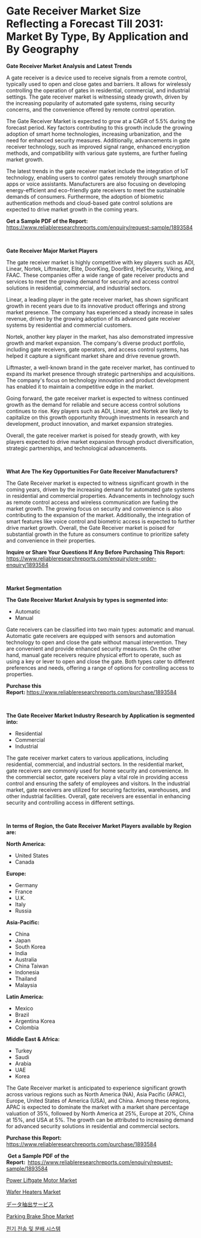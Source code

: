 <p><h1>Gate Receiver Market Size Reflecting a Forecast Till 2031: Market By Type, By Application and By Geography</h1></p><p><strong>Gate Receiver Market Analysis and Latest Trends</strong></p>
<p><p>A gate receiver is a device used to receive signals from a remote control, typically used to open and close gates and barriers. It allows for wirelessly controlling the operation of gates in residential, commercial, and industrial settings. The gate receiver market is witnessing steady growth, driven by the increasing popularity of automated gate systems, rising security concerns, and the convenience offered by remote control operation.</p><p>The Gate Receiver Market is expected to grow at a CAGR of 5.5% during the forecast period. Key factors contributing to this growth include the growing adoption of smart home technologies, increasing urbanization, and the need for enhanced security measures. Additionally, advancements in gate receiver technology, such as improved signal range, enhanced encryption methods, and compatibility with various gate systems, are further fueling market growth.</p><p>The latest trends in the gate receiver market include the integration of IoT technology, enabling users to control gates remotely through smartphone apps or voice assistants. Manufacturers are also focusing on developing energy-efficient and eco-friendly gate receivers to meet the sustainable demands of consumers. Furthermore, the adoption of biometric authentication methods and cloud-based gate control solutions are expected to drive market growth in the coming years.</p></p>
<p><strong>Get a Sample PDF of the Report:&nbsp;</strong> <a href="https://www.reliableresearchreports.com/enquiry/request-sample/1893584">https://www.reliableresearchreports.com/enquiry/request-sample/1893584</a></p>
<p>&nbsp;</p>
<p><strong>Gate Receiver Major Market Players</strong></p>
<p><p>The gate receiver market is highly competitive with key players such as ADI, Linear, Nortek, Liftmaster, Elite, DoorKing, DoorBird, HySecurity, Viking, and FAAC. These companies offer a wide range of gate receiver products and services to meet the growing demand for security and access control solutions in residential, commercial, and industrial sectors.</p><p>Linear, a leading player in the gate receiver market, has shown significant growth in recent years due to its innovative product offerings and strong market presence. The company has experienced a steady increase in sales revenue, driven by the growing adoption of its advanced gate receiver systems by residential and commercial customers.</p><p>Nortek, another key player in the market, has also demonstrated impressive growth and market expansion. The company's diverse product portfolio, including gate receivers, gate operators, and access control systems, has helped it capture a significant market share and drive revenue growth.</p><p>Liftmaster, a well-known brand in the gate receiver market, has continued to expand its market presence through strategic partnerships and acquisitions. The company's focus on technology innovation and product development has enabled it to maintain a competitive edge in the market.</p><p>Going forward, the gate receiver market is expected to witness continued growth as the demand for reliable and secure access control solutions continues to rise. Key players such as ADI, Linear, and Nortek are likely to capitalize on this growth opportunity through investments in research and development, product innovation, and market expansion strategies.</p><p>Overall, the gate receiver market is poised for steady growth, with key players expected to drive market expansion through product diversification, strategic partnerships, and technological advancements.</p></p>
<p>&nbsp;</p>
<p><strong>What Are The Key Opportunities For Gate Receiver Manufacturers?</strong></p>
<p><p>The Gate Receiver market is expected to witness significant growth in the coming years, driven by the increasing demand for automated gate systems in residential and commercial properties. Advancements in technology such as remote control access and wireless communication are fueling the market growth. The growing focus on security and convenience is also contributing to the expansion of the market. Additionally, the integration of smart features like voice control and biometric access is expected to further drive market growth. Overall, the Gate Receiver market is poised for substantial growth in the future as consumers continue to prioritize safety and convenience in their properties.</p></p>
<p><strong>Inquire or Share Your Questions If Any Before Purchasing This Report:</strong> <a href="https://www.reliableresearchreports.com/enquiry/pre-order-enquiry/1893584">https://www.reliableresearchreports.com/enquiry/pre-order-enquiry/1893584</a></p>
<p>&nbsp;</p>
<p><strong>Market Segmentation</strong></p>
<p><strong>The Gate Receiver Market Analysis by types is segmented into:</strong></p>
<p><ul><li>Automatic</li><li>Manual</li></ul></p>
<p><p>Gate receivers can be classified into two main types: automatic and manual. Automatic gate receivers are equipped with sensors and automation technology to open and close the gate without manual intervention. They are convenient and provide enhanced security measures. On the other hand, manual gate receivers require physical effort to operate, such as using a key or lever to open and close the gate. Both types cater to different preferences and needs, offering a range of options for controlling access to properties.</p></p>
<p><strong>Purchase this Report:&nbsp;</strong><a href="https://www.reliableresearchreports.com/purchase/1893584">https://www.reliableresearchreports.com/purchase/1893584</a></p>
<p>&nbsp;</p>
<p><strong>The Gate Receiver Market Industry Research by Application is segmented into:</strong></p>
<p><ul><li>Residential</li><li>Commercial</li><li>Industrial</li></ul></p>
<p><p>The gate receiver market caters to various applications, including residential, commercial, and industrial sectors. In the residential market, gate receivers are commonly used for home security and convenience. In the commercial sector, gate receivers play a vital role in providing access control and ensuring the safety of employees and visitors. In the industrial market, gate receivers are utilized for securing factories, warehouses, and other industrial facilities. Overall, gate receivers are essential in enhancing security and controlling access in different settings.</p></p>
<p>&nbsp;</p>
<p><strong>In terms of Region, the Gate Receiver Market Players available by Region are:</strong></p>
<p>
    <p> <strong> North America: </strong>
        <ul>
            <li>United States</li>
            <li>Canada</li>
        </ul>
        </p> 
    <p> <strong> Europe: </strong>
        <ul>
            <li>Germany</li>
            <li>France</li>
            <li>U.K.</li>
            <li>Italy</li>
            <li>Russia</li>
        </ul>
        </p> 
    <p> <strong> Asia-Pacific: </strong>
        <ul>
            <li>China</li>
            <li>Japan</li>
            <li>South Korea</li>
            <li>India</li>
            <li>Australia</li>
            <li>China Taiwan</li>
            <li>Indonesia</li>
            <li>Thailand</li>
            <li>Malaysia</li>
        </ul>
        </p> 
    <p> <strong> Latin America: </strong>
        <ul>
            <li>Mexico</li>
            <li>Brazil</li>
            <li>Argentina Korea</li>
            <li>Colombia</li>
        </ul>
        </p> 
    <p> <strong> Middle East & Africa: </strong>
        <ul>
            <li>Turkey</li>
            <li>Saudi</li>
            <li>Arabia</li>
            <li>UAE</li>
            <li>Korea</li>
        </ul>
    </p>
    </p>
<p><p>The Gate Receiver market is anticipated to experience significant growth across various regions such as North America (NA), Asia Pacific (APAC), Europe, United States of America (USA), and China. Among these regions, APAC is expected to dominate the market with a market share percentage valuation of 35%, followed by North America at 25%, Europe at 20%, China at 15%, and USA at 5%. The growth can be attributed to increasing demand for advanced security solutions in residential and commercial sectors.</p></p>
<p><strong>Purchase this Report: </strong><a href="https://www.reliableresearchreports.com/purchase/1893584">https://www.reliableresearchreports.com/purchase/1893584</a></p>
<p>&nbsp;<strong>Get a Sample PDF of the Report:&nbsp;&nbsp;</strong><a href="https://www.reliableresearchreports.com/enquiry/request-sample/1893584">https://www.reliableresearchreports.com/enquiry/request-sample/1893584</a></p>
<p><strong></strong></p>
<p><p><a href="https://github.com/marloy8/Market-Research-Report-List-3/blob/main/power-liftgate-motor-market.md">Power Liftgate Motor Market</a></p><p><a href="https://github.com/jj19131/Market-Research-Report-List-2/blob/main/wafer-heaters-market.md">Wafer Heaters Market</a></p><p><a href="https://github.com/EthanMorar2011/Market-Research-Report-List-1/blob/main/423603111941.md">データ抽出サービス</a></p><p><a href="https://issuu.com/reportprime-2/docs/parking-brake-shoe-market-size-2030.pptx">Parking Brake Shoe Market</a></p><p><a href="https://github.com/WilburKihn5676/Market-Research-Report-List-1/blob/main/139333911141.md">전기 전송 및 분배 시스템</a></p></p>